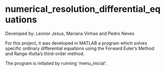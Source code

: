 # numerical_resolution_differential_equations

Developed by:
Leonor Jesus,
Mariana Vinhas and
Pedro Neves

For this project, it was developed in MATLAB a program which solves specific ordinary differential equations using the Forward Euler’s Method and Range-Kutta’s third-order method.

The program is initiated by running 'menu_inicial'.
